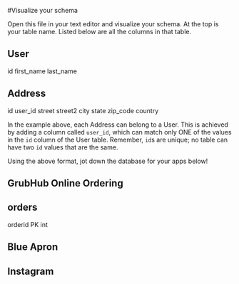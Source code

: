 #Visualize your schema

Open this file in your text editor and visualize your schema. At the top is your table name. Listed below are all the columns in that table. 

User
-------------------
id
first_name
last_name

Address
-------------------
id
user_id
street 
street2 
city
state
zip_code
country

In the example above, each Address can belong to a User. This is achieved by adding a column called `user_id`, which can match only ONE of the values in the `id` column of the User table. Remember, `id`s are unique; no table can have two `id` values that are the same.

Using the above format, jot down the database for your apps below!

## GrubHub Online Ordering
orders
-
orderid PK int
## Blue Apron

## Instagram
